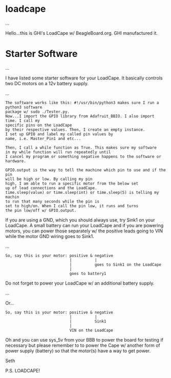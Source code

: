 # loadcape

...

Hello...this is GHI's LoadCape w/ BeagleBoard.org. GHI manufactured it.

# Starter Software

...

I have listed some starter software for your LoadCape. It basically controls two DC motors on a 12v battery supply.

...

    The software works like this: #!/usr/bin/python3 makes sure I run a python3 software
    package w/ sudo ./Tester.py.
    Now...I import the GPIO library from Adafruit_BBIO. I also import time. I call my
    specific pins on the LoadCape
    by their respective values. Then, I create an empty instance.
    I set up GPIO and label my called pin values by 
    name, i.e. Master_Pin1 and etc...

    Then, I call a while function as True. This makes sure my software 
    in my while function will run repeatedly until
    I cancel my program or something negative happens to the software or hardware. 

    GPIO.output is the way to tell the machine which pin to use and if the pin 
    will be high or low. By calling my pin 
    high, I am able to run a specific motor from the below set 
    up of lead connections and the LoadCape.
    time.sleep(value) or time.sleep(int) or time.sleep(5) is telling my machin 
    to run that many seconds while the pin is
    set to high/on. When I call the pin low, it runs and turns 
    the pin low/off w/ GPIO.output.

If you are using a GND, which you should always use, try Sink1 on your LoadCape. A small battery can run your LoadCape and if you are powering
motors, you can power those separately w/ the positive leads going to VIN while the motor GND wiring goes to Sink1.

...

    So, say this is your motor: positive & negative
                                |          |
                                |          goes to Sink1 on the LoadCape
                                | 
                                goes to battery1

Do not forget to power your LoadCape w/ an additional battery supply. 

...

Or...

    So, say this is your motor: positive & negative
                                |          |
                                |          Sink1
                                |
                                VIN on the LoadCape

Oh and you can use sys_5v from your BBB to power the board for testing if necessary but please remember to to power the Cape w/
another form of power supply (battery) so that the motor(s) have a way to get power.

Seth

P.S. LOADCAPE!
